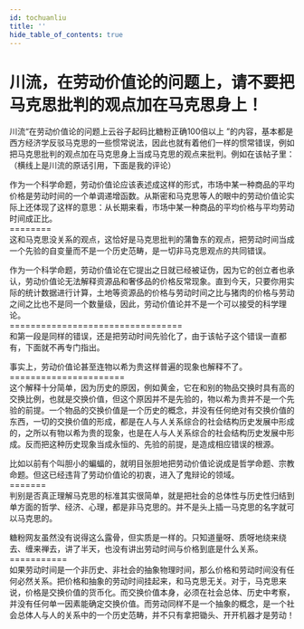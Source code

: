 ```yaml
---
id: tochuanliu
title: ''
hide_table_of_contents: true
---
```


# 川流，在劳动价值论的问题上，请不要把马克思批判的观点加在马克思身上！

川流“在劳动价值论的问题上云谷子起码比糖粉正确100倍以上 ”的内容，基本都是西方经济学反驳马克思的一些惯常说法，因此也就有着他们一样的惯常错误，例如把马克思批判的观点加在马克思身上当成马克思的观点来批判。例如在该帖子里：（横线上是川流的原话引用，下面是我的评论）

作为一个科学命题，劳动价值论应该表述成这样的形式，市场中某一种商品的平均价格是劳动时间的一个单调递增函数。从斯密和马克思等人的眼中的劳动价值论实际上还体现了这样的意思：从长期来看，市场中某一种商品的平均价格与平均劳动时间成正比。<br/>
========<br/>
这和马克思没关系的观点，这恰好是马克思批判的蒲鲁东的观点，把劳动时间当成一个先验的自变量而不是一个历史范畴，是一切非马克思观点的共同错误。


作为一个科学命题，劳动价值论在它提出之日就已经被证伪，因为它的创立者也承认，劳动价值论无法解释资源品和奢侈品的价格反常现象。直到今天，只要你用实际的统计数据进行计算，土地等资源品的价格与劳动时间之比与猪肉的价格与劳动之间之比也不是同一个数量级，因此，劳动价值论并不是一个可以接受的科学理论。<br/>
=================================<br/>
和第一段是同样的错误，还是把劳动时间先验化了，由于该帖子这个错误一直都有，下面就不再专门指出。


事实上，劳动价值论甚至连物以希为贵这样普遍的现象也解释不了。<br/>
======================<br/>
这个解释十分简单，因为历史的原因，例如黄金，它在和别的物品交换时具有高的交换比例，也就是交换价值，但这个原因并不是先验的，物以希为贵并不是一个先验的前提。一个物品的交换价值是一个历史的概念，并没有任何绝对有交换价值的东西，一切的交换价值的形成，都是在人与人关系综合的社会结构历史发展中形成的，之所以有物以希为贵的现象，也是在人与人关系综合的社会结构历史发展中形成。反而把这种历史现象当成永恒的、先验的前提，是造成相应错误的根源。



比如以前有个叫胆小的蝙蝠的，就明目张胆地把劳动价值论说成是哲学命题、宗教命题。但这已经违背了劳动价值论的初衷，进入了鬼辩论的领域。<br/>
=======<br/>
判别是否真正理解马克思的标准其实很简单，就是把社会的总体性与历史性归结到单方面的哲学、经济、心理，都是非马克思的。并不是头上插一马克思的名字就可以马克思的。


糖粉网友虽然没有说得这么露骨，但实质是一样的。只知道量呀、质呀地绕来绕去、缠来禅去，讲了半天，也没有讲出劳动时间与价格到底是什么关系。<br/>
===========<br/>
如果劳动时间是一个非历史、非社会的抽象物理时间，那么价格和劳动时间没有任何必然关系。把价格和抽象的劳动时间挂起来，和马克思无关。对于，马克思来说，价格是交换价值的货币化。而交换价值本身，必须在社会总体、历史中考察，并没有任何单一因素能确定交换价值。而劳动同样不是一个抽象的概念，是一个社会总体人与人的关系中的一个历史范畴，并不只有拿把锄头、开开机器才是劳动！